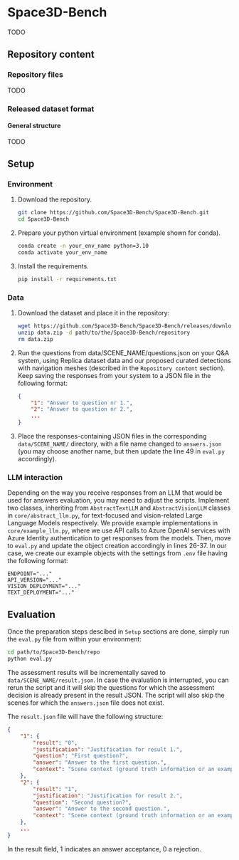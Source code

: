 # Space3D-Bench

TODO

## Repository content

### Repository files

TODO

### Released dataset format

#### General structure
TODO

#### 

## Setup

### Environment

1. Download the repository.
    ```bash
    git clone https://github.com/Space3D-Bench/Space3D-Bench.git
    cd Space3D-Bench
    ```
2. Prepare your python virtual environment (example shown for conda).
    ```bash
    conda create -n your_env_name python=3.10
    conda activate your_env_name
    ```
3. Install the requirements.
    ```bash
    pip install -r requirements.txt
    ```

### Data

1. Download the dataset and place it in the repository:
    ```bash
    wget https://github.com/Space3D-Bench/Space3D-Bench/releases/download/v0.0.1/data.zip
    unzip data.zip -d path/to/the/Space3D-Bench/repository
    rm data.zip
    ```
2. Run the questions from data/SCENE_NAME/questions.json on your Q&A system, using Replica dataset data and our proposed curated detections with navigation meshes (described in the `Repository content` section). Keep saving the responses from your system to a JSON file in the following format:
    ```json
    {
        "1": "Answer to question nr 1.",
        "2": "Answer to question nr 2.",
        ...
    }
    ```
3. Place the responses-containing JSON files in the corresponding `data/SCENE_NAME/` directory, with a file name changed to `answers.json` (you may choose another name, but then update the line 49 in `eval.py` accordingly).

### LLM interaction

Depending on the way you receive responses from an LLM that would be used for answers evaluation, you may need to adjust the scripts. Implement two classes, inheriting from `AbstractTextLLM` and `AbstractVisionLLM` classes in `core/abstract_llm.py`, for text-focused and vision-related Large Language Models respectively. We provide example implementations in `core/example_llm.py`, where we use API calls to Azure OpenAI services with Azure Identity authentication to get responses from the models. Then, move to `eval.py` and update the object creation accordingly in lines 26-37. In our case, we create our example objects with the settings from `.env` file having the following format:
```
ENDPOINT="..."
API_VERSION="..."
VISION_DEPLOYMENT="..."
TEXT_DEPLOYMENT="..."
```

## Evaluation

Once the preparation steps descibed in `Setup` sections are done, simply run the `eval.py` file from within your environment:
```bash
cd path/to/Space3D-Bench/repo
python eval.py
```

The assessment results will be incrementally saved to `data/SCENE_NAME/result.json`. In case the evaluation is interrupted, you can rerun the script and it will skip the questions for which the assessment decision is already present in the result JSON. The script will also skip the scenes for which the `answers.json` file does not exist.

The `result.json` file will have the following structure:
```json
{
    "1": {
        "result": "0",
        "justification": "Justification for result 1.",
        "question": "First question?",
        "answer": "Answer to the first question.",
        "context": "Scene context (ground truth information or an example of an answer)."
    },
    "2": {
        "result": "1",
        "justification": "Justification for result 2.",
        "question": "Second question?",
        "answer": "Answer to the second question.",
        "context": "Scene context (ground truth information or an example of an answer)."
    },
    ...
}
```
In the result field, 1 indicates an answer acceptance, 0 a rejection.